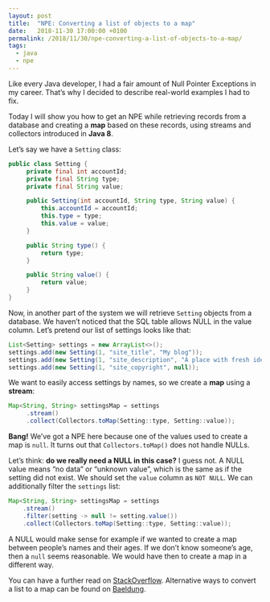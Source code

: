 ```yaml
---
layout: post
title:  "NPE: Converting a list of objects to a map"
date:   2018-11-30 17:00:00 +0100
permalink: /2018/11/30/npe-converting-a-list-of-objects-to-a-map/
tags:
  - java
  - npe
---
```


Like every Java developer, I had a fair amount of Null Pointer Exceptions in my career. That’s why I decided to describe real-world examples I had to fix.

Today I will show you how to get an NPE while retrieving records from a database and creating a **map** based on these records, using streams and collectors introduced in **Java 8**.

Let’s say we have a `Setting` class:

```java
public class Setting {
     private final int accountId;
     private final String type;
     private final String value;

     public Setting(int accountId, String type, String value) {
         this.accountId = accountId;
         this.type = type;
         this.value = value;
     }

     public String type() {
         return type;
     }

     public String value() {
         return value;
     }
}
```

Now, in another part of the system we will retrieve `Setting` objects from a database. We haven’t noticed that the SQL table allows NULL in the value column. Let’s pretend our list of settings looks like that:

```java
List<Setting> settings = new ArrayList<>();
settings.add(new Setting(1, "site_title", "My blog"));
settings.add(new Setting(1, "site_description", "A place with fresh ideas"));
settings.add(new Setting(1, "site_copyright", null));
```

We want to easily access settings by names, so we create a **map** using a **stream**:

```java
Map<String, String> settingsMap = settings
     .stream()
     .collect(Collectors.toMap(Setting::type, Setting::value));
```

**Bang!** We’ve got a NPE here because one of the values used to create a map is `null`. It turns out that `Collectors.toMap()` does not handle NULLs.

Let’s think: **do we really need a NULL in this case?** I guess not. A NULL value means “no data” or “unknown value”, which is the same as if the setting did not exist. We should set the `value` column as `NOT NULL`. We can additionally filter the `settings` list:

```java
Map<String, String> settingsMap = settings
    .stream()
    .filter(setting -> null != setting.value())
    .collect(Collectors.toMap(Setting::type, Setting::value));
```

A NULL would make sense for example if we wanted to create a map between people’s names and their ages. If we don’t know someone’s age, then a `null` seems reasonable. We would have then to create a map in a different way.

You can have a further read on [StackOverflow](https://stackoverflow.com/questions/42546950/use-java-8-streams-to-transform-a-map-with-nulls/42559100). Alternative ways to convert a list to a map can be found on [Baeldung](https://www.baeldung.com/java-list-to-map).
